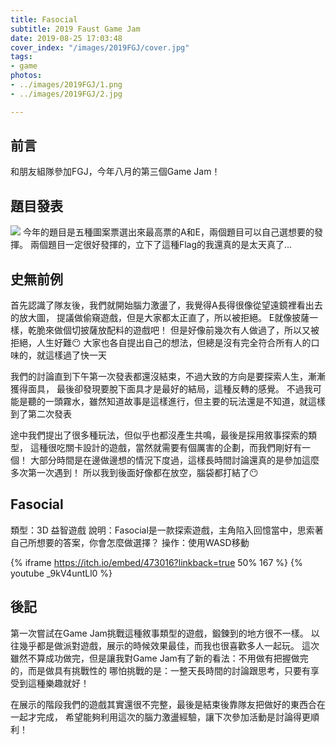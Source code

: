 ```yaml
---
title: Fasocial
subtitle: 2019 Faust Game Jam
date: 2019-08-25 17:03:48
cover_index: "/images/2019FGJ/cover.jpg"
tags:
- game
photos:
- ../images/2019FGJ/1.png
- ../images/2019FGJ/2.jpg

---
```


## 前言
和朋友組隊參加FGJ，今年八月的第三個Game Jam！

## 題目發表
![](/images/2019FGJ/theme.png)
今年的題目是五種圖案票選出來最高票的A和E，兩個題目可以自己選想要的發揮。
兩個題目一定很好發揮的，立下了這種Flag的我還真的是太天真了...

## 史無前例
首先認識了隊友後，我們就開始腦力激盪了，我覺得A長得很像從望遠鏡裡看出去的放大圖，
提議做偷窺遊戲，但是大家都太正直了，所以被拒絕。
E就像披薩一樣，乾脆來做個切披薩放配料的遊戲吧！
但是好像前幾次有人做過了，所以又被拒絕，人生好難😶
大家也各自提出自己的想法，但總是沒有完全符合所有人的口味的，就這樣過了快一天

我們的討論直到下午第一次發表都還沒結束，不過大致的方向是要探索人生，漸漸獲得面具，
最後卻發現要脫下面具才是最好的結局，這種反轉的感覺。
不過我可能是聽的一頭霧水，雖然知道故事是這樣進行，但主要的玩法還是不知道，就這樣到了第二次發表

途中我們提出了很多種玩法，但似乎也都沒產生共鳴，最後是採用敘事探索的類型，
這種很吃關卡設計的遊戲，當然就需要有個厲害的企劃，而我們剛好有一個！
大部分時間是在邊做邊想的情況下度過，這樣長時間討論還真的是參加這麼多次第一次遇到！
所以我到後面好像都在放空，腦袋都打結了😶

## Fasocial
類型：3D 益智遊戲
說明：Fasocial是一款探索遊戲，主角陷入回憶當中，思索著自己所想要的答案，你會怎麼做選擇？
操作：使用WASD移動

{% iframe https://itch.io/embed/473016?linkback=true 50% 167 %}
{% youtube _9kV4untLl0 %}
</br>
## 後記
第一次嘗試在Game Jam挑戰這種敘事類型的遊戲，鍛鍊到的地方很不一樣。
以往幾乎都是做派對遊戲，展示的時候效果最佳，而我也很喜歡多人一起玩。
這次雖然不算成功做完，但是讓我對Game Jam有了新的看法：不用做有把握做完的，而是做具有挑戰性的
哪怕挑戰的是：一整天長時間的討論跟思考，只要有享受到這種樂趣就好！

在展示的階段我們的遊戲其實還很不完整，最後是結束後靠隊友把做好的東西合在一起才完成，
希望能夠利用這次的腦力激盪經驗，讓下次參加活動是討論得更順利！


